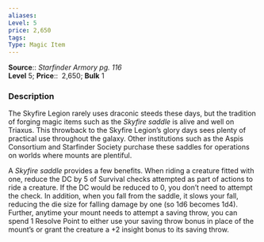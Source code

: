 ```yaml
---
aliases: 
Level: 5
price: 2,650
tags: 
Type: Magic Item
---
```

**Source**:: _Starfinder Armory pg. 116_  
**Level** 5;
**Price**::  2,650; **Bulk** 1

### Description

The Skyfire Legion rarely uses draconic steeds these days, but the tradition of forging magic items such as the _Skyfire saddle_ is alive and well on Triaxus. This throwback to the Skyfire Legion’s glory days sees plenty of practical use throughout the galaxy. Other institutions such as the Aspis Consortium and Starfinder Society purchase these saddles for operations on worlds where mounts are plentiful.  
  
A _Skyfire saddle_ provides a few benefits. When riding a creature fitted with one, reduce the DC by 5 of Survival checks attempted as part of actions to ride a creature. If the DC would be reduced to 0, you don’t need to attempt the check. In addition, when you fall from the saddle, it slows your fall, reducing the die size for falling damage by one (so 1d6 becomes 1d4). Further, anytime your mount needs to attempt a saving throw, you can spend 1 Resolve Point to either use your saving throw bonus in place of the mount’s or grant the creature a +2 insight bonus to its saving throw.

